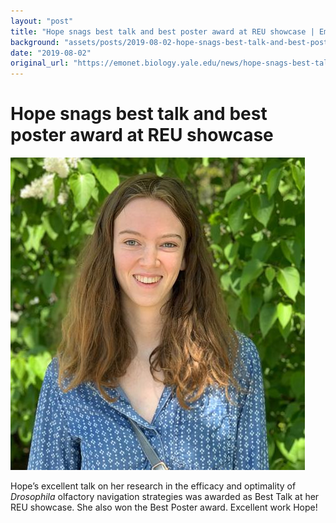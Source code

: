 ```yaml
---
layout: "post"
title: "Hope snags best talk and best poster award at REU showcase | Emonet Lab"
background: "assets/posts/2019-08-02-hope-snags-best-talk-and-best-poster-award-at-reu-showcase-emonet-lab/img-1313_1.jpg"
date: "2019-08-02"
original_url: "https://emonet.biology.yale.edu/news/hope-snags-best-talk-and-best-poster-award-reu-showcase"
---
```

# Hope snags best talk and best poster award at REU showcase

![](assets/posts/2019-08-02-hope-snags-best-talk-and-best-poster-award-at-reu-showcase-emonet-lab/img-1313_1.jpg)

Hope’s excellent talk on her research in the efficacy and optimality of *Drosophila* olfactory navigation strategies was awarded as Best Talk at her REU showcase. She also won the Best Poster award. Excellent work Hope!